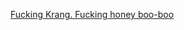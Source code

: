 ---
layout: post
wordpress_id: 1573
wordpress_url: http://noesbueno.com/archives/1573
date: '2013-02-02 19:04:40 -0600'
date_gmt: '2013-02-03 00:04:40 -0600'
body: |
  <p><a href="http://fuckingkrang.tumblr.com/post/42037476166">Fucking Krang. Fucking honey boo-boo</a></p>
---